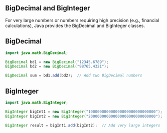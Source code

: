## BigDecimal and BigInteger

For very large numbers or numbers requiring high precision (e.g., financial calculations), Java provides the BigDecimal and BigInteger classes.

## BigDecimal

```java
import java.math.BigDecimal;

BigDecimal bd1 = new BigDecimal("12345.6789");
BigDecimal bd2 = new BigDecimal("98765.4321");

BigDecimal sum = bd1.add(bd2);  // Add two BigDecimal numbers
```

## BigInteger

```java
import java.math.BigInteger;

BigInteger bigInt1 = new BigInteger("100000000000000000000000000000");
BigInteger bigInt2 = new BigInteger("200000000000000000000000000000");

BigInteger result = bigInt1.add(bigInt2);  // Add very large integers
```
